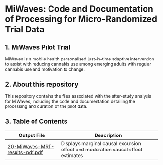 # MiWaves: Code and Documentation of Processing for Micro-Randomized Trial Data
  
## 1. MiWaves Pilot Trial
  
MiWaves is a mobile health personalized just-in-time adaptive intervention to assist with reducing cannabis use among emerging adults with regular cannabis use and motivation to change. 
  
## 2. About this repository
  
This repository contains the files associated with the after-study analysis for MiWaves, including the code and documentation detailing the processing and curation of the pilot data.  
  
## 3. Table of Contents 
  
Output File | Description
------------ | -------------
[20-MiWaves-MRT-results-pdf.pdf](https://github.com/d3center-isr/MiWaves_MRT/blob/main/20-MiWaves-MRT-results-pdf.pdf) | Displays marginal causal excursion effect and moderation causal effect estimates
